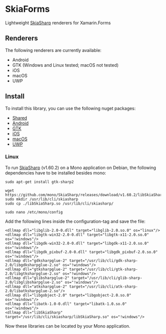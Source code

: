 # SkiaForms
Lightweight [SkiaSharp](https://github.com/mono/SkiaSharp/) renderers for Xamarin.Forms

## Renderers
The following renderers are currently available:
* Android
* GTK (Windows and Linux tested; macOS not tested)
* iOS
* macOS
* UWP

## Install
To install this library, you can use the following nuget packages:
* [Shared](https://www.nuget.org/packages/SkiaForms/)
* [Android](https://www.nuget.org/packages/SkiaForms.Droid/)
* [GTK](https://www.nuget.org/packages/SkiaForms.Gtk2/)
* [iOS](https://www.nuget.org/packages/SkiaForms.iOS/)
* [macOS](https://www.nuget.org/packages/SkiaForms.macOS/)
* [UWP](https://www.nuget.org/packages/SkiaForms.UWP/)

### Linux
To run [SkiaSharp](https://github.com/mono/SkiaSharp/) (v1.60.2) on a Mono application on Debian, the following dependencies have to be installed besides mono:
```
sudo apt-get install gtk-sharp2

wget https://github.com/mono/SkiaSharp/releases/download/v1.60.2/libSkiaSharp.so
sudo mkdir /usr/lib/cli/skiasharp
sudo cp ./libSkiaSharp.so /usr/lib/cli/skiasharp/

sudo nano /etc/mono/config
```

Add the following lines inside the configuration-tag and save the file:
```
<dllmap dll="libglib-2.0-0.dll" target="libglib-2.0.so.0" os="linux"/>
<dllmap dll="libgtk-win32-2.0-0.dll" target="libgtk-x11-2.0.so.0" os="!windows"/>
<dllmap dll="libgdk-win32-2.0-0.dll" target="libgdk-x11-2.0.so.0" os="!windows"/>
<dllmap dll="libgdk_pixbuf-2.0-0.dll" target="libgdk_pixbuf-2.0.so.0" os="!windows"/>
<dllmap dll="gdksharpglue-2" target="/usr/lib/cli/gdk-sharp-2.0/libgdksharpglue-2.so" os="!windows"/>
<dllmap dll="gtksharpglue-2" target="/usr/lib/cli/gtk-sharp-2.0/libgtksharpglue-2.so" os="!windows"/>
<dllmap dll="glibsharpglue-2" target="/usr/lib/cli/glib-sharp-2.0/libglibsharpglue-2.so" os="!windows"/>
<dllmap dll="atksharpglue-2" target="/usr/lib/cli/atk-sharp-2.0/libatksharpglue-2.so"/>
<dllmap dll="libgobject-2.0" target="libgobject-2.0.so.0" os="!windows"/>
<dllmap dll="libatk-1.0-0.dll" target="libatk-1.0.so.0" os="!windows"/>
<dllmap dll="libSkiaSharp" target="/usr/lib/cli/skiasharp/libSkiaSharp.so" os="!windows"/>
```
Now these libraries can be located by your Mono application.